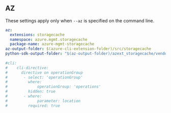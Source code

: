 ## AZ

These settings apply only when `--az` is specified on the command line.

``` yaml $(az)
az:
  extensions: storagecache
  namespace: azure.mgmt.storagecache
  package-name: azure-mgmt-storagecache
az-output-folder: $(azure-cli-extension-folder)/src/storagecache
python-sdk-output-folder: "$(az-output-folder)/azext_storagecache/vendored_sdks/storagecache"
  
#cli:
#    cli-directive:
#      directive on operationGroup
#       - select: 'operationGroup'
#         where:
#             operationGroup: 'operations'
#         hidden: true
#       - where:
#             parameter: location
#         required: true

```
